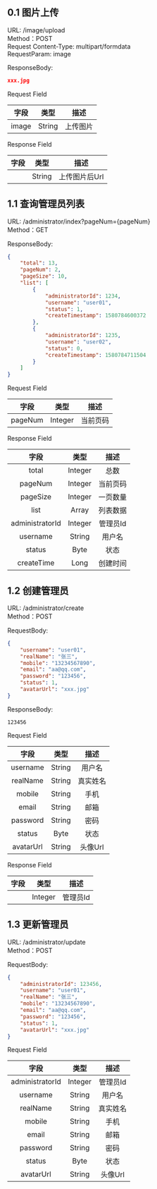 ## 0.1 图片上传

URL: /image/upload  
Method：POST  
Request Content-Type: multipart/formdata  
RequestParam: image  

ResponseBody:  
```json
xxx.jpg
```

Request Field  

| 字段     |     类型 |   描述   | 
| :--------------: | :--------:| :------: |
| image   | String   | 上传图片    |

Response Field  

| 字段     |     类型 |   描述   | 
| :--------------: | :--------:| :------: |
|    | String   | 上传图片后Url    |

## 1.1 查询管理员列表

URL: /administrator/index?pageNum={pageNum}  
Method：GET  

ResponseBody:  
```json
{
    "total": 13,
    "pageNum": 2,
    "pageSize": 10,
    "list": [
        {
            "administratorId": 1234,
            "username": "user01",
            "status": 1,
            "createTimestamp": 1580784600372
        },
        {
            "administratorId": 1235,
            "username": "user02",
            "status": 0,
            "createTimestamp": 1580784711504
        }
    ]
}
```

Request Field  

| 字段     |     类型 |   描述   | 
| :--------------: | :--------:| :------: |
| pageNum   | Integer   | 当前页码    |

Response Field  

| 字段     |     类型 |   描述   | 
| :--------------: | :--------:| :------: |
| total   | Integer   | 总数    |
| pageNum   | Integer   | 当前页码    |
| pageSize   | Integer   | 一页数量    |
| list   | Array   | 列表数据    |
| administratorId   | Integer   | 管理员Id    |
| username   | String   | 用户名    |
| status   | Byte   | 状态    |
| createTime   | Long   | 创建时间    |

## 1.2 创建管理员

URL: /administrator/create  
Method：POST  

RequestBody:  
```json
{
    "username": "user01",
    "realName": "张三",
    "mobile": "13234567890",
    "email": "aa@qq.com",
    "password": "123456",
    "status": 1,
    "avatarUrl": "xxx.jpg"
}
```

ResponseBody:  
```
123456

```

Request Field  

| 字段     |     类型 |   描述   | 
| :--------------: | :--------:| :------: |
| username   | String   | 用户名    |
| realName   | String   | 真实姓名    |
| mobile   | String   | 手机    |
| email   | String   | 邮箱    |
| password   | String   | 密码    |
| status   | Byte   | 状态    |
| avatarUrl   | String   | 头像Url    |

Response Field  

| 字段     |     类型 |   描述   | 
| :--------------: | :--------:| :------: |
|    | Integer   | 管理员Id    |

## 1.3 更新管理员

URL: /administrator/update  
Method：POST  

RequestBody:  
```json
{
    "administratorId": 123456,
    "username": "user01",
    "realName": "张三",
    "mobile": "13234567890",
    "email": "aa@qq.com",
    "password": "123456",
    "status": 1,
    "avatarUrl": "xxx.jpg"
}
```

Request Field  

| 字段     |     类型 |   描述   | 
| :--------------: | :--------:| :------: |
| administratorId   | Integer   | 管理员Id    |
| username   | String   | 用户名    |
| realName   | String   | 真实姓名    |
| mobile   | String   | 手机    |
| email   | String   | 邮箱    |
| password   | String   | 密码    |
| status   | Byte   | 状态    |
| avatarUrl   | String   | 头像Url    |
